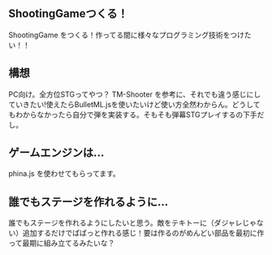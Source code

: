 ## ShootingGameつくる！
ShootingGame をつくる！作ってる間に様々なプログラミング技術をつけたい！！
## 構想
PC向け。全方位STGってやつ？ TM-Shooter を参考に、それでも違う感じにしていきたい!使えたらBulletML.jsを使いたいけど使い方全然わからん。どうしてもわからなかったら自分で弾を実装する。そもそも弾幕STGプレイするの下手だし。
## ゲームエンジンは...
phina.js を使わせてもらってます。
## 誰でもステージを作れるように...
誰でもステージを作れるようにしたいと思う。敵をテキトーに（ダジャレじゃない）追加するだけでぱぱっと作れる感じ！要は作るのがめんどい部品を最初に作って最期に組み立てるみたいな？
